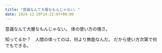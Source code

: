 ```yaml
---
title: "意識なんて大層なもんじゃない。"
date: 2024-12-20T14:22:07+09:00
---
```

意識なんて大層なもんじゃない。
体の使い方の塊さ。

知ってるか？　人間の体ってのは、何より無能なんだ。
だから使い方次第で何でもできる。
